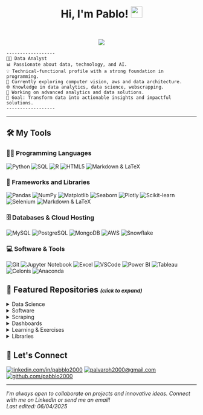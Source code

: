 <h1 align="center">
Hi, I'm Pablo!  
  <img src="https://media.giphy.com/media/hvRJCLFzcasrR4ia7z/giphy.gif" width="30">
</h1>
<br/>

<!-- Typing SVG -->
<p align="center">
  <img src="https://readme-typing-svg.herokuapp.com?lines=Data+Analyst;Big+Data+Enthusiast;Always+learning+and+exploring;Passionate+about+AI+%7C+Tech+%7C+Data&center=true&width=500&height=45"></a>
</p>


```
------------------
👨‍💻 Data Analyst
📊 Passionate about data, technology, and AI.  
💡 Technical-functional profile with a strong foundation in programming. 
🌱 Currently exploring computer vision, aws and data architecture. 
🌐 Knowledge in data analytics, data science, webscrapping.
🚀 Working on advanced analytics and data solutions.
🎯 Goal: Transform data into actionable insights and impactful solutions.
------------------
```
<hr>

## 🛠️ My Tools

### 👨‍💻 Programming Languages
<p>
    <img alt="Python" src="https://img.shields.io/badge/Python%20-%2314354C.svg?logo=python&logoColor=white">
    <img alt="SQL" src="https://img.shields.io/badge/SQL%20-%23025E8C.svg?logo=amazon-dynamodb&logoColor=white">
    <img alt="R" src="https://img.shields.io/badge/R%20-%23276DC3.svg?logo=r&logoColor=white">
    <img alt="HTML5" src="https://img.shields.io/badge/HTML5%20-%23E34F26.svg?logo=html5&logoColor=white">
    <img alt="Markdown & LaTeX" src="https://img.shields.io/badge/Markdown%20%26%20LaTeX-%23008080.svg?logo=latex&logoColor=white">
</p>

### 🧰 Frameworks and Libraries
<p>
    <img alt="Pandas" src="https://img.shields.io/badge/Pandas%20-%23150458.svg?logo=pandas&logoColor=white">
    <img alt="NumPy" src="https://img.shields.io/badge/NumPy%20-%23013243.svg?logo=numpy&logoColor=white">
    <img alt="Matplotlib" src="https://img.shields.io/badge/Matplotlib%20-%23326FA2.svg?logo=python&logoColor=white">
    <img alt="Seaborn" src="https://img.shields.io/badge/Seaborn%20-%2315899C.svg?logo=python&logoColor=white">
    <img alt="Plotly" src="https://img.shields.io/badge/Plotly%20-%233F4F75.svg?logo=plotly&logoColor=white">
    <img alt="Scikit-learn" src="https://img.shields.io/badge/Scikit--Learn%20-%23F7931E.svg?logo=scikit-learn&logoColor=white">
    <img alt="Selenium" src="https://img.shields.io/badge/Selenium%20-%2343B02A.svg?logo=selenium&logoColor=white">
    <img alt="Markdown & LaTeX" src="https://img.shields.io/badge/Markdown%20%26%20LaTeX-%23008080.svg?logo=latex&logoColor=white">

</p>

### 🗄️ Databases & Cloud Hosting
<p>
    <img alt="MySQL" src="https://img.shields.io/badge/MySQL-00000F?style=for-the-badge&logo=mysql&logoColor=white">
    <img alt="PostgreSQL" src="https://img.shields.io/badge/PostgreSQL-%23316192.svg?logo=postgresql&logoColor=white">
    <img alt="MongoDB" src="https://img.shields.io/badge/MongoDB-%2347A248.svg?logo=mongodb&logoColor=white">
    <img alt="AWS" src="https://img.shields.io/badge/AWS-%23FF9900.svg?logo=amazon-aws&logoColor=white">
    <img alt="Snowflake" src="https://img.shields.io/badge/Snowflake-%23FFFFFF.svg?logo=snowflake&logoColor=blue">
</p>

### 💻 Software & Tools
<p>
    <img alt="Git" src="https://img.shields.io/badge/Git%20-%23F05033.svg?logo=git&logoColor=white">
    <img alt="Jupyter Notebook" src="https://img.shields.io/badge/Jupyter%20-%23F37626.svg?logo=Jupyter&logoColor=white">
    <img alt="Excel" src="https://img.shields.io/badge/Excel-%23217346.svg?logo=microsoft-excel&logoColor=white">
    <img alt="VSCode" src="https://img.shields.io/badge/VSCode-%23007ACC.svg?logo=visual-studio-code&logoColor=white">
    <img alt="Power BI" src="https://img.shields.io/badge/Power%20BI-F2C811?style=for-the-badge&logo=power-bi&logoColor=black">
    <img alt="Tableau" src="https://img.shields.io/badge/Tableau-E97627?style=for-the-badge&logo=tableau&logoColor=white">
    <img alt="Celonis" src="https://img.shields.io/badge/Celonis-%2300A4CC.svg?logo=celonis&logoColor=white">
    <img alt="Anaconda" src="https://img.shields.io/badge/Anaconda-%2344A833.svg?logo=anaconda&logoColor=white">
</p>

## 📂 Featured Repositories <span style="font-size: 0.65em; font-style: italic;">(click to expand)</span>

<!-- Data Science -->
<details>
    <summary>Data Science</summary>
    <ul>
        <li><a href="https://github.com/pabblo2000/WinePredictions">Wine predictions</a>: Predictive modeling and machine learning projects.</li>
        <li><a href="https://github.com/pabblo2000/Datasaurus_and_Anscombe">Datasaurus_and_Anscombe</a>: Visualization of the Famous Datasaurus Dozen and Anscombe's quartet.</li>
        <li><a href="https://github.com/pabblo2000/plot_llm">Plot_LLM</a>: Tool for visualizing in a heatmap the query projection weights of the attention layers from pre-trained language models.</li>
    </ul>
</details>

<!-- Desktop Apps -->
<details>
    <summary>Software</summary>
    <ul>
        <li><a href="https://github.com/pabblo2000/Ofertas-Generator">Offer Generator</a>: A web application for making offers.</li>
        <li><a href="https://github.com/pabblo2000/Venvifly">Venvifly</a>: A desktop application for managing Python virtual environments.</li>
        <li><a href="https://github.com/pabblo2000/ScrapTool">ScrapTool</a>: A Desktop app for web scraping and data extraction.</li>
        <li><a href="https://github.com/pabblo2000/YouTubeAnalyzer">YouTubeAnalyzer</a>: A tool for analyzing YouTube video data, including comment extraction via API and sentiment analysis.</li>
    </ul>
</details>

<!-- Scraping -->
<details>
    <summary>Scraping</summary>
    <ul>
        <li><a href="https://github.com/pabblo2000/Scraping-Google-Contacts">Google Contacts Scraping</a>: Scraping in Google contacts using Selenium.</li>
        <li><a href="https://github.com/pabblo2000/ScrapTool">ScrapTool</a>: A Desktop app for web scraping and data extraction.</li>
    </ul>
</details>

<!-- Dashboards -->
<details>
    <summary>Dashboards</summary>
    <ul>
        <li><a href="https://github.com/pabblo2000/Turnover_dashboard">Turnover Dashboard</a>: HHRR Power BI dashboard</li>
        <li><a href="https://github.com/pabblo2000/BBVA_Externals_dashboard">Client organization Dashboard</a>: Power BI dashboard about the external people of a mayor bank</li>
        <li><a href="https://github.com/pabblo2000/Celonis_pizzeria_process_mining">Pizzeria Dashboard & Process Mining</a>: Celonis dashboard with process mining.</li>
    </ul>
</details>

<!-- Learning & Exercises-->
<details>
    <summary>Learning & Exercises</summary>
    <ul>
        <li><a href="https://partyrock.aws/u/palvaroh/ztsDWog3s/BrandSpark">AWS Hackathon App (BrandSpark)</a>: A brand Generator app, the app was meant to be done during an AWS Hackathon experience.</li>
        <li><a href="https://github.com/pabblo2000/Mediapipe">Computer Vision</a>: Learning to use Mediapipe & OpenCV libraries.</li>
        <li><a href="https://github.com/pabblo2000/CS50x">CS50x</a>: Harvard's Computer Science courseexercises.</li>
        <li><a href="https://github.com/pabblo2000/CS50AI">CS50AI</a>: Harvard's CS50 Introduction to Artificial Intelligence with Python exercises.</li>
        
    </ul>
</details>

<!-- Libraries -->
<details>
    <summary>Libraries</summary>
    <ul>
        <li><a href="https://github.com/pabblo2000/pynacci">Pynacci</a>: A Python library for generating Fibonacci sequences and performing related mathematical operations.</li>
        <li><a href="https://github.com/pabblo2000/pybyrinth">Pybyrinth</a>: A Python library for generating and solving mazes.</li>
        <li><a href="https://github.com/pabblo2000/fillna_interpolation">fillna_interpolation</a>A function that lets you fills time series na's with different approaches</li>
    </ul>
</details>

## 🤝 Let's Connect

<p align="left">
    <!-- <a href="mailto:palvaroh2000@gmail.com"><img src="https://img.icons8.com/bubbles/50/000000/gmail.png" alt="Gmail"/></a>
        <a href="https://github.com/pabblo2000"><img src="https://img.icons8.com/bubbles/50/000000/github.png" alt="GitHub"/></a>
        <a href="https://linkedin.com/in/pabblo2000"><img src="https://img.icons8.com/bubbles/50/000000/linkedin.png" alt="LinkedIn"/></a> --> 
    <a href="https://linkedin.com/in/pabblo2000" title="linkedin.com/in/pabblo2000"><img alt="linkedin.com/in/pabblo2000" src="https://img.shields.io/badge/LinkedIn-%230077B5.svg?logo=linkedin&logoColor=white"></a>
    <a href="mailto:palvaroh2000@gmail.com" title="palvaroh2000@gmail.com"><img alt="palvaroh2000@gmail.com" src="https://img.shields.io/badge/Email-D14836?logo=gmail&logoColor=white"></a>
    <a href="https://github.com/pabblo2000" title="github.com/pabblo2000"><img alt="github.com/pabblo2000" src="https://img.shields.io/badge/GitHub-%23121011.svg?logo=github&logoColor=white"></a>
</p>

<hr>

<p align="left">
    <em>I'm always open to collaborate on projects and innovative ideas. Connect with me on LinkedIn or send me an email!</em><br>
    <em>Last edited: 06/04/2025</em>

</p>
